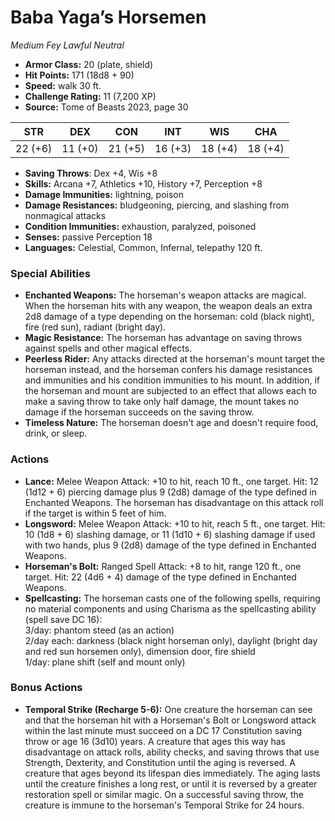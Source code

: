 # Baba Yaga’s Horsemen

*Medium* *Fey* *Lawful Neutral*

- **Armor Class:** 20 (plate, shield)
- **Hit Points:** 171 (18d8 + 90)
- **Speed:** walk 30 ft.
- **Challenge Rating:** 11 (7,200 XP)
- **Source:** Tome of Beasts 2023, page 30

| STR | DEX | CON | INT | WIS | CHA |
| --- | --- | --- | --- | --- | --- |
| 22 (+6) | 11 (+0) | 21 (+5) | 16 (+3) | 18 (+4) | 18 (+4) |

- **Saving Throws**: Dex +4, Wis +8
- **Skills:** Arcana +7, Athletics +10, History +7, Perception +8
- **Damage Immunities:** lightning, poison
- **Damage Resistances:** bludgeoning, piercing, and slashing from nonmagical attacks
- **Condition Immunities:** exhaustion, paralyzed, poisoned
- **Senses:** passive Perception 18
- **Languages:** Celestial, Common, Infernal, telepathy 120 ft.

### Special Abilities

- **Enchanted Weapons:** The horseman's weapon attacks are magical. When the horseman hits with any weapon, the weapon deals an extra 2d8 damage of a type depending on the horseman: cold (black night), fire (red sun), radiant (bright day).
- **Magic Resistance:** The horseman has advantage on saving throws against spells and other magical effects.
- **Peerless Rider:** Any attacks directed at the horseman's mount target the horseman instead, and the horseman confers his damage resistances and immunities and his condition immunities to his mount. In addition, if the horseman and mount are subjected to an effect that allows each to make a saving throw to take only half damage, the mount takes no damage if the horseman succeeds on the saving throw.
- **Timeless Nature:** The horseman doesn't age and doesn't require food, drink, or sleep.

### Actions

- **Lance:** Melee Weapon Attack: +10 to hit, reach 10 ft., one target. Hit: 12 (1d12 + 6) piercing damage plus 9 (2d8) damage of the type defined in Enchanted Weapons. The horseman has disadvantage on this attack roll if the target is within 5 feet of him.
- **Longsword:** Melee Weapon Attack: +10 to hit, reach 5 ft., one target. Hit: 10 (1d8 + 6) slashing damage, or 11 (1d10 + 6) slashing damage if used with two hands, plus 9 (2d8) damage of the type defined in Enchanted Weapons.
- **Horseman's Bolt:** Ranged Spell Attack: +8 to hit, range 120 ft., one target. Hit: 22 (4d6 + 4) damage of the type defined in Enchanted Weapons.
- **Spellcasting:** The horseman casts one of the following spells, requiring no material components and using Charisma as the spellcasting ability (spell save DC 16):<br>3/day: phantom steed (as an action)<br>2/day each: darkness (black night horseman only), daylight (bright day and red sun horsemen only), dimension door, fire shield<br>1/day: plane shift (self and mount only)

### Bonus Actions

- **Temporal Strike (Recharge 5-6):** One creature the horseman can see and that the horseman hit with a Horseman's Bolt or Longsword attack within the last minute must succeed on a DC 17 Constitution saving throw or age 16 (3d10) years. A creature that ages this way has disadvantage on attack rolls, ability checks, and saving throws that use Strength, Dexterity, and Constitution until the aging is reversed. A creature that ages beyond its lifespan dies immediately. The aging lasts until the creature finishes a long rest, or until it is reversed by a greater restoration spell or similar magic. On a successful saving throw, the creature is immune to the horseman's Temporal Strike for 24 hours.
